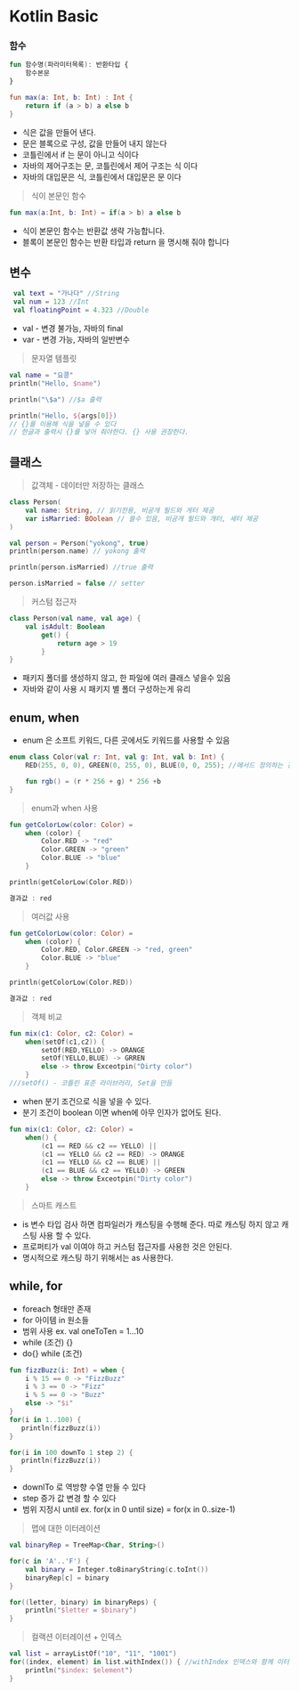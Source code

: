 # Kotlin Basic

### 함수

```kotlin
fun 함수명(파라미터목록): 반환타입 {
    함수본문
}

fun max(a: Int, b: Int) : Int {
    return if (a > b) a else b
}
```

* 식은 값을 만들어 낸다.
* 문은 블록으로 구성, 값을 만들어 내지 않는다
* 코틀린에서 if 는 문이 아니고 식이다
* 자바의 제어구조는 문, 코틀린에서 제어 구조는 식 이다
* 자바의 대입문은 식, 코틀린에서 대입문은 문 이다

> 식이 본문인 함수
```kotlin
fun max(a:Int, b: Int) = if(a > b) a else b
```
* 식이 본문인 함수는 반환값 생략 가능합니다.
* 블록이 본문인 함수는 반환 타입과 return 을 명시해 줘야 합니다

## 변수
```kotlin
 val text = "가나다" //String
 val num = 123 //Int
 val floatingPoint = 4.323 //Double
```

* val - 변경 불가능, 자바의 final
* var - 변경 가능, 자바의 일반변수

> 문자열 템플릿
```kotlin
val name = "요콩"
println("Hello, $name")

println("\$a") //$a 출력

println("Hello, ${args[0]}) 
// {}를 이용해 식을 넣을 수 있다
// 한글과 출력시 {}를 넣어 줘야한다. {} 사용 권장한다.
```

## 클래스

> 값객체 - 데이터만 저장하는 클래스
```kotlin
class Person(
    val name: String, // 읽기전용, 비공개 필드와 게터 제공
    var isMarried: BOolean // 쓸수 있음, 비공개 필드와 개터, 세터 제공
)
```

```kotlin
val person = Person("yokong", true)
println(person.name) // yokong 출력

println(person.isMarried) //true 출력

person.isMarried = false // setter
```

> 커스텀 접근자
```kotlin
class Person(val name, val age) {
    val isAdult: Boolean
        get() {
            return age > 19
        }
}
```

* 패키지 폴더를 생성하지 않고, 한 파일에 여러 클래스 넣을수 있음
* 자바와 같이 사용 시 패키지 별 폴더 구성하는게 유리

## enum, when

* enum 은 소프트 키워드, 다른 곳에서도 키워드를 사용할 수 있음
```kotlin
enum class Color(val r: Int, val g: Int, val b: Int) {
    RED(255, 0, 0), GREEN(0, 255, 0), BLUE(0, 0, 255); //메서드 정의하는 경우 상수와 메서드 사이에 ; 붙여야한다

    fun rgb() = (r * 256 + g) * 256 +b
}
```
> enum과 when 사용

``` kotlin
fun getColorLow(color: Color) =
    when (color) {
        Color.RED -> "red"
        Color.GREEN -> "green"
        Color.BLUE -> "blue"
    }

println(getColorLow(Color.RED))

결과값 : red
```
> 여러값 사용
``` kotlin
fun getColorLow(color: Color) =
    when (color) {
        Color.RED, Color.GREEN -> "red, green"
        Color.BLUE -> "blue"
    }

println(getColorLow(Color.RED))

결과값 : red
```

> 객체 비교
```kotlin
fun mix(c1: Color, c2: Color) = 
    when(setOf(c1,c2)) {
        setOf(RED,YELLO) -> ORANGE
        setOf(YELLO,BLUE) -> GRREN
        else -> throw Exceotpin("Dirty color")
    }
///setOf() - 코틀린 표준 라이브러리, Set을 만듬 
```

* when 분기 조건으로 식을 넣을 수 있다.
* 분기 조건이 boolean 이면 when에 아무 인자가 없어도 된다.

```kotlin
fun mix(c1: Color, c2: Color) = 
    when() {
        (c1 == RED && c2 == YELLO) ||
        (c1 == YELLO && c2 == RED) -> ORANGE
        (c1 == YELLO && c2 == BLUE) ||
        (c1 == BLUE && c2 == YELLO) -> GREEN
        else -> throw Exceotpin("Dirty color")
    }
```

> 스마트 캐스트
* is 변수 타입 검사 하면 컴파일러가 캐스팅을 수행해 준다. 따로 캐스팅 하지 않고 캐스팅 사용 할 수 있다.
* 프로퍼티가 val 이여야 하고 커스텀 접근자를 사용한 것은 안된다. 
* 명시적으로 캐스팅 하기 위해서는 as 사용한다.

## while, for 
 * foreach 형태만 존재
 * for 아이템 in 원소들
 * 범위 사용 ex. val oneToTen = 1...10
 * while (조건) {}
 * do{} while (조건)

 ```kotlin
 fun fizzBuzz(i: Int) = when {
     i % 15 == 0 -> "FizzBuzz"
     i % 3 == 0 -> "Fizz"
     i % 5 == 0 -> "Buzz"
     else -> "$i"
}
for(i in 1..100) {
    println(fizzBuzz(i))
}
 ```

 ```kotlin
for(i in 100 downTo 1 step 2) {
    println(fizzBuzz(i))
}
 ```
 * downlTo 로 역방향 수열 만들 수 있다
 * step 증가 값 변경 할 수 있다
 * 범위 지정시 until ex. for(x in 0 until size) =  for(x in 0..size-1)

 > 맵에 대한 이터레이션
 ```kotlin
 val binaryRep = TreeMap<Char, String>()

 for(c in 'A'..'F') {
     val binary = Integer.toBinaryString(c.toInt())
     binaryRep[c] = binary
 }

 for((letter, binary) in binaryReps) {
     println("$letter = $binary")
 }
 ```

> 컬랙션 이터레이션 + 인덱스
```kotlin
val list = arrayListOf("10", "11", "1001")
for((index, element) in list.withIndex()) { //withIndex 인덱스와 함께 이터레이션
    println("$index: $element")
}
```